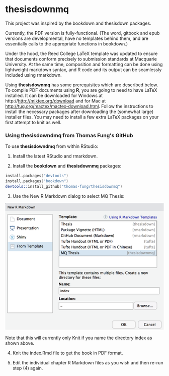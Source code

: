# thesisdownmq

This project was inspired by the bookdown and thesisdown packages.

Currently, the PDF version is fully-functional. (The word, gitbook and epub versions are developmental, have no templates behind them, and are essentially calls to the appropriate functions in bookdown.)

Under the hood, the Reed College LaTeX template was updated to ensure that documents conform precisely to submission standards at Macquarie University. At the same time, composition and formatting can be done using lightweight markdown syntax, and R code and its output can be seamlessly included using rmarkdown.

Using **thesisdownmq** has some prerequisites which are described below. To compile PDF documents using **R**, you are going to need to have LaTeX installed. It can be downloaded for Windows at http://http://miktex.org/download and for Mac at http://tug.org/mactex/mactex-download.html. Follow the instructions to install the necessary packages after downloading the (somewhat large) installer files. You may need to install a few extra LaTeX packages on your first attempt to knit as well.

### Using thesisdowndmq from Thomas Fung's GitHub

To use **thesisdowndmq** from within RStudio:

1) Install the latest RStudio and rmarkdown.

2) Install the **bookdown** and **thesisdownmq** packages:

```S
install.packages("devtools")
install.packages("bookdown")
devtools::install_github("thomas-fung/thesisdownmq")
```

3) Use the New R Markdown dialog to select MQ Thesis:

![New R Markdown](thesis_rmd.png)

Note that this will currently only Knit if you name the directory index as shown above.

4) Knit the index.Rmd file to get the book in PDF format.

5) Edit the individual chapter R Markdown files as you wish and then re-run step (4) again.
